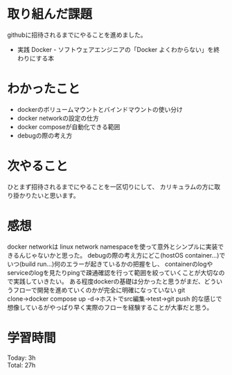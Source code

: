 
# 取り組んだ課題
githubに招待されるまでにやることを進めました。

- 実践 Docker - ソフトウェアエンジニアの「Docker よくわからない」を終わりにする本

# わかったこと
- dockerのボリュームマウントとバインドマウントの使い分け
- docker networkの設定の仕方
- docker composeが自動化できる範囲
- debugの際の考え方

# 次やること
ひとまず招待されるまでにやることを一区切りにして、
カリキュラムの方に取り掛かりたいと思います。

# 感想
docker networkは linux network namespaceを使って意外とシンプルに実装できるんじゃないかと思った。
debugの際の考え方にどこ(hostOS container...)でいつ(build run...)何のエラーが起きているかの把握をし、
containerのlogやserviceのlogを見たりpingで疎通確認を行って範囲を絞っていくことが大切なので実践していきたい。
ある程度dockerの基礎は分かったと思うがまだ、どういうフローで開発を進めていくのかが完全に明確になっていない
git clone→docker compose up -d→ホストでsrc編集→test→git push
的な感じで想像しているがやっぱり早く実際のフローを経験することが大事だと思う。


# 学習時間

Today: 3h  
Total: 27h
